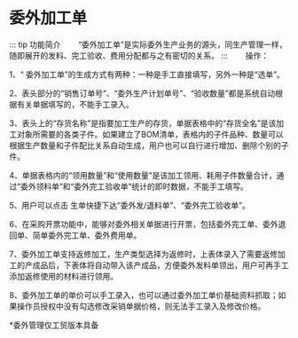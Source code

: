 # 委外加工单　　
::: tip 功能简介
　　“委外加工单”是实际委外生产业务的源头，同生产管理一样，随即展开的发料、完工验收、费用分配都与之有密切的关系。
:::
　　操作：

1、“ 委外加工单”的生成方式有两种：一种是手工直接填写，另外一种是“选单”。

2、表头部分的“销售订单号”、“委外生产计划单号”、“验收数量”都是系统自动根据有关单据填写的，不能手工录入。

3、表头上的“存货名称”是指要加工生产的存货，单据表格中的“存货全名”是该加工对象所需要的各类子件。如果建立了BOM清单，表格内的子件品种、数量可以根据生产数量和子件配比关系自动生成，用户也可以自行进行增加、删除个别的子件。

4、单据表格内的“领用数量”和“使用数量”是该加工领用、耗用子件数量合计，通过“委外领料单”和“委外完工验收单”统计的即时数据，不能手工填写。

5、用户可以点击 生单快捷下达“委外发/退料单”、“委外完工验收单”。

6、在采购开票功能中，能够对委外相关单据进行开票，包括委外完工单、委外退回单、简单委外完工单、委外费用单。

7、委外加工单支持返修加工，生产类型选择为返修时，上表体录入了需要返修加工的产成品后，下表体将自动带入该产成品，方便委外发料单领出，用户可再手工添加返修使用的材料进行领用。

8、委外加工单的单价可以手工录入，也可以通过委外加工单价基础资料抓取；如果操作员授权中没有勾选修改采销单据价格，则无法手工录入及修改价格。

*委外管理仅工贸版本具备

 
